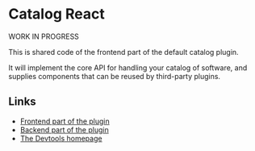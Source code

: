 # Catalog React

WORK IN PROGRESS

This is shared code of the frontend part of the default catalog plugin.

It will implement the core API for handling your catalog of software, and
supplies components that can be reused by third-party plugins.

## Links

- [Frontend part of the plugin](https://github.com/khulnasoft/devtools/tree/master/plugins/catalog)
- [Backend part of the plugin](https://github.com/khulnasoft/devtools/tree/master/plugins/catalog-backend)
- [The Devtools homepage](https://devtools.khulnasoft.com)
